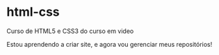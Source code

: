 # html-css
 Curso de HTML5 e CSS3 do curso em video

 Estou aprendendo a criar site, e agora vou gerenciar meus repositórios!
